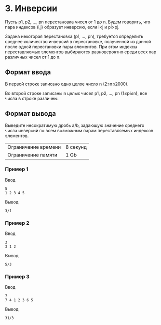 # 3. Инверсии

Пусть p1, p2, …, pn перестановка чисел от 1 до n. Будем говорить, что пара индексов (i,j) образует инверсию, если i<j и pi>pj.

Задана некоторая перестановка (p1, …, pn), требуется определить среднее количество инверсий в перестановке, полученной из данной после одной перестановки пары элементов. При этом индексы переставляемых элементов выбираются равновероятно среди всех пар различных чисел от 1 до n.

## Формат ввода

В первой строке записано одно целое число n (2≤n≤2000).

Во второй строке записаны n целых чисел p1, p2, …, pn (1≤pi≤n), все числа в строке различны.

## Формат вывода

Выведите несократимую дробь a/b, задающую значение среднего числа инверсий по всем возможным парам переставляемых индексов элементов.

<table>
 <tr>
    <td>Ограничение времени</td>
    <td>8 секунд</td>
 </tr>
 <tr>
    <td>Ограничение памяти</td>
    <td>1 Gb</td>
 </tr>
</table>

### Пример 1

Ввод

    5
    1 2 3 4 5
    

Вывод

    3/1   

### Пример 2

Ввод

    3
    3 1 2
    

Вывод

    5/3
    
### Пример 3

Ввод

    7
    7 4 1 2 3 6 5
    

Вывод

    31/3

